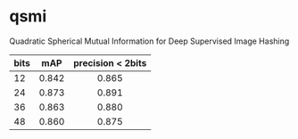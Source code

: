 # qsmi
Quadratic Spherical Mutual Information for Deep Supervised Image Hashing



| bits    | mAP     | precision < 2bits  |
| --------|:-------:| :-----------------:|
| 12      | 0.842   | 0.865              |
| 24      | 0.873   | 0.891              |
| 36      | 0.863   | 0.880              |
| 48      | 0.860   | 0.875              |
